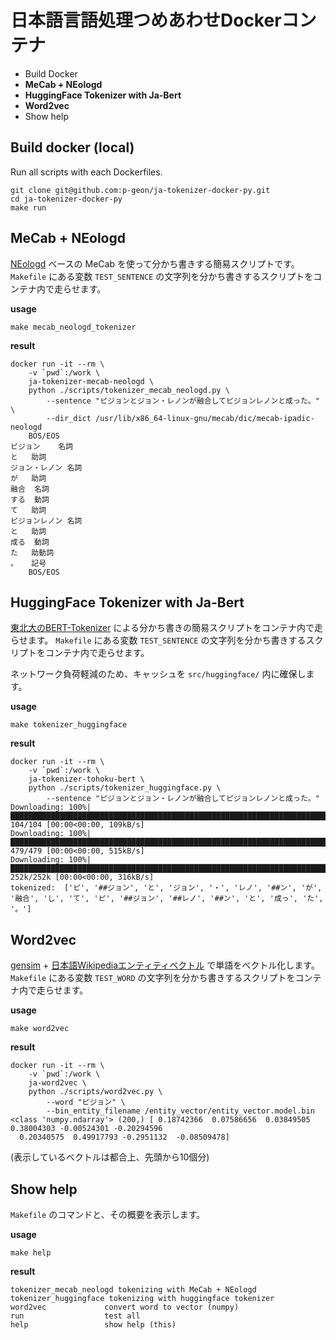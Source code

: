 # 日本語言語処理つめあわせDockerコンテナ

<!-- - Docker HUB (TODO)-->
- Build Docker
- **MeCab + NEologd**
- **HuggingFace Tokenizer with Ja-Bert**
- **Word2vec**
- Show help

<!--
## Docker Hub (TODO)

https://hub.docker.com/repository/docker/hyperpigeon/ja-tokernizer-py

（DockerHub 経由で `git clone` せずに分かち書きできるようにしたい。まだやってないですごめんなさい）

```
docker pull hyperpigeon/ja-tokernizer-py
...
```
-->

## Build docker (local)

Run all scripts with each Dockerfiles.

```
git clone git@github.com:p-geon/ja-tokenizer-docker-py.git
cd ja-tokenizer-docker-py
make run
```


## MeCab + NEologd

[NEologd](https://github.com/neologd/mecab-ipadic-neologd) ベースの MeCab を使って分かち書きする簡易スクリプトです。
`Makefile` にある変数 `TEST_SENTENCE` の文字列を分かち書きするスクリプトをコンテナ内で走らせます。

**usage**

```
make mecab_neologd_tokenizer
```

**result**

```
docker run -it --rm \
	-v `pwd`:/work \
	ja-tokenizer-mecab-neologd \
	python ./scripts/tokenizer_mecab_neologd.py \
		--sentence "ピジョンとジョン・レノンが融合してピジョンレノンと成った。" \
		--dir_dict /usr/lib/x86_64-linux-gnu/mecab/dic/mecab-ipadic-neologd
	BOS/EOS
ピジョン	名詞
と	助詞
ジョン・レノン	名詞
が	助詞
融合	名詞
する	動詞
て	助詞
ピジョンレノン	名詞
と	助詞
成る	動詞
た	助動詞
。	記号
	BOS/EOS
```


## HuggingFace Tokenizer with Ja-Bert

[東北大のBERT-Tokenizer](https://huggingface.co/cl-tohoku/bert-base-japanese) による分かち書きの簡易スクリプトをコンテナ内で走らせます。
`Makefile` にある変数 `TEST_SENTENCE` の文字列を分かち書きするスクリプトをコンテナ内で走らせます。

ネットワーク負荷軽減のため、キャッシュを `src/huggingface/` 内に確保します。

**usage**

```
make tokenizer_huggingface
```

**result**

```
docker run -it --rm \
	-v `pwd`:/work \
	ja-tokenizer-tohoku-bert \
	python ./scripts/tokenizer_huggingface.py \
		--sentence "ピジョンとジョン・レノンが融合してピジョンレノンと成った。"
Downloading: 100%|█████████████████████████████████████████████████████████████████████████████████████████████████████████████████████████████████████████████| 104/104 [00:00<00:00, 109kB/s]
Downloading: 100%|█████████████████████████████████████████████████████████████████████████████████████████████████████████████████████████████████████████████| 479/479 [00:00<00:00, 515kB/s]
Downloading: 100%|███████████████████████████████████████████████████████████████████████████████████████████████████████████████████████████████████████████| 252k/252k [00:00<00:00, 316kB/s]
tokenized:  ['ピ', '##ジョン', 'と', 'ジョン', '・', 'レノ', '##ン', 'が', '融合', 'し', 'て', 'ピ', '##ジョン', '##レノ', '##ン', 'と', '成っ', 'た', '。']
```


## Word2vec

[gensim](https://radimrehurek.com/gensim/) + [日本語Wikipediaエンティティベクトル](http://www.cl.ecei.tohoku.ac.jp/~m-suzuki/jawiki_vector/) で単語をベクトル化します。
`Makefile` にある変数 `TEST_WORD` の文字列を分かち書きするスクリプトをコンテナ内で走らせます。

**usage**

```
make word2vec
```

**result**

```
docker run -it --rm \
	-v `pwd`:/work \
	ja-word2vec \
	python ./scripts/word2vec.py \
		--word "ピジョン" \
		--bin_entity_filename /entity_vector/entity_vector.model.bin
<class 'numpy.ndarray'> (200,) [ 0.18742366  0.07586656  0.03849505  0.38004303 -0.00524301 -0.20294596
  0.20340575  0.49917793 -0.2951132  -0.08509478]
```

(表示しているベクトルは都合上、先頭から10個分)


## Show help

`Makefile` のコマンドと、その概要を表示します。

**usage**

```
make help
```

**result**

```
tokenizer_mecab_neologd tokenizing with MeCab + NEologd
tokenizer_huggingface tokenizing with huggingface tokenizer
word2vec             convert word to vector (numpy)
run                  test all
help                 show help (this)
```